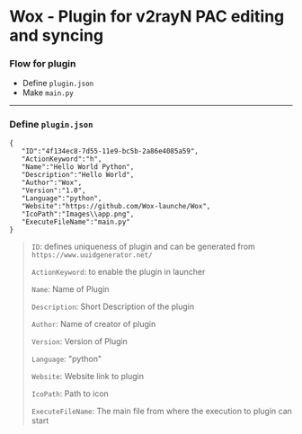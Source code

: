 # Wox - Plugin for v2rayN PAC editing and syncing

### Flow for plugin
 - Define `plugin.json`
 - Make `main.py`

---
### Define `plugin.json`
 
 ```
 {
    "ID":"4f134ec8-7d55-11e9-bc5b-2a86e4085a59",
    "ActionKeyword":"h",
    "Name":"Hello World Python",
    "Description":"Hello World",
    "Author":"Wox",
    "Version":"1.0",
    "Language":"python",
    "Website":"https://github.com/Wox-launche/Wox",
    "IcoPath":"Images\\app.png",
    "ExecuteFileName":"main.py"
}
 ```
 
 > `ID`: defines uniqueness of plugin and can be generated from `https://www.uuidgenerator.net/`
 >
 > `ActionKeyword`: to enable the plugin in launcher
 > 
 > `Name`: Name of Plugin
 > 
 > `Description`: Short Description of the plugin
 >
 > `Author`: Name of creator of plugin
 >
 > `Version`: Version of Plugin
 >
 > `Language`: "python"
 >
 > `Website`: Website link to plugin
 >
 > `IcoPath`: Path to icon
 >
 > `ExecuteFileName`: The main file from where the execution to plugin can start

